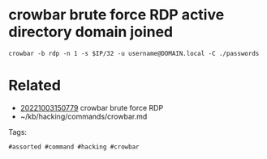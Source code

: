 # crowbar brute force RDP active directory domain joined
```
crowbar -b rdp -n 1 -s $IP/32 -u username@DOMAIN.local -C ./passwords
```

# Related

- [20221003150779](/zet/20221003150779/README.md) crowbar brute force RDP
- ~/kb/hacking/commands/crowbar.md

Tags:

    #assorted #command #hacking #crowbar
